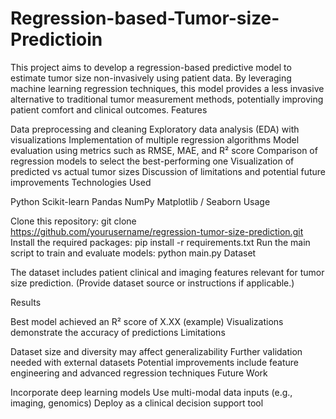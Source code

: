 # Regression-based-Tumor-size-Predictioin
This project aims to develop a regression-based predictive model to estimate tumor size non-invasively using patient data.  By leveraging machine learning regression techniques, this model provides a less invasive alternative to traditional tumor measurement methods, potentially improving patient comfort and clinical outcomes.
Features

Data preprocessing and cleaning
Exploratory data analysis (EDA) with visualizations
Implementation of multiple regression algorithms
Model evaluation using metrics such as RMSE, MAE, and R² score
Comparison of regression models to select the best-performing one
Visualization of predicted vs actual tumor sizes
Discussion of limitations and potential future improvements
Technologies Used

Python
Scikit-learn
Pandas
NumPy
Matplotlib / Seaborn
Usage

Clone this repository:
git clone https://github.com/yourusername/regression-tumor-size-prediction.git
Install the required packages:
pip install -r requirements.txt
Run the main script to train and evaluate models:
python main.py
Dataset

The dataset includes patient clinical and imaging features relevant for tumor size prediction. (Provide dataset source or instructions if applicable.)

Results

Best model achieved an R² score of X.XX (example)
Visualizations demonstrate the accuracy of predictions
Limitations

Dataset size and diversity may affect generalizability
Further validation needed with external datasets
Potential improvements include feature engineering and advanced regression techniques
Future Work

Incorporate deep learning models
Use multi-modal data inputs (e.g., imaging, genomics)
Deploy as a clinical decision support tool
